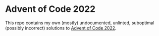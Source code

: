 # Advent of Code 2022

This repo contains my own (mostly) undocumented, unlinted, suboptimal (possibly
incorrect) solutions to [Advent of Code 2022](https://adventofcode.com/2022).

